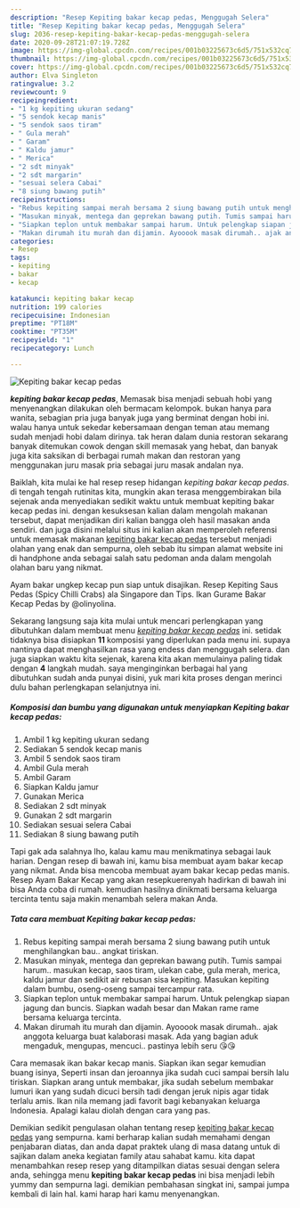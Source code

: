 ```yaml
---
description: "Resep Kepiting bakar kecap pedas, Menggugah Selera"
title: "Resep Kepiting bakar kecap pedas, Menggugah Selera"
slug: 2036-resep-kepiting-bakar-kecap-pedas-menggugah-selera
date: 2020-09-28T21:07:19.728Z
image: https://img-global.cpcdn.com/recipes/001b03225673c6d5/751x532cq70/kepiting-bakar-kecap-pedas-foto-resep-utama.jpg
thumbnail: https://img-global.cpcdn.com/recipes/001b03225673c6d5/751x532cq70/kepiting-bakar-kecap-pedas-foto-resep-utama.jpg
cover: https://img-global.cpcdn.com/recipes/001b03225673c6d5/751x532cq70/kepiting-bakar-kecap-pedas-foto-resep-utama.jpg
author: Elva Singleton
ratingvalue: 3.2
reviewcount: 9
recipeingredient:
- "1 kg kepiting ukuran sedang"
- "5 sendok kecap manis"
- "5 sendok saos tiram"
- " Gula merah"
- " Garam"
- " Kaldu jamur"
- " Merica"
- "2 sdt minyak"
- "2 sdt margarin"
- "sesuai selera Cabai"
- "8 siung bawang putih"
recipeinstructions:
- "Rebus kepiting sampai merah bersama 2 siung bawang putih untuk menghilangkan bau.. angkat tiriskan."
- "Masukan minyak, mentega dan geprekan bawang putih. Tumis sampai harum.. masukan kecap, saos tiram, ulekan cabe, gula merah, merica, kaldu jamur dan sedikit air rebusan sisa kepiting. Masukan kepiting dalam bumbu, oseng-oseng sampai tercampur rata."
- "Siapkan teplon untuk membakar sampai harum. Untuk pelengkap siapan jagung dan buncis. Siapkan wadah besar dan Makan rame rame bersama keluarga tercinta."
- "Makan dirumah itu murah dan dijamin. Ayooook masak dirumah.. ajak anggota keluarga buat kalaborasi masak. Ada yang bagian aduk mengaduk, mengupas, mencuci.. pastinya lebih seru 😘😘"
categories:
- Resep
tags:
- kepiting
- bakar
- kecap

katakunci: kepiting bakar kecap 
nutrition: 199 calories
recipecuisine: Indonesian
preptime: "PT18M"
cooktime: "PT35M"
recipeyield: "1"
recipecategory: Lunch

---
```



![Kepiting bakar kecap pedas](https://img-global.cpcdn.com/recipes/001b03225673c6d5/751x532cq70/kepiting-bakar-kecap-pedas-foto-resep-utama.jpg)

<b><i>kepiting bakar kecap pedas</i></b>, Memasak bisa menjadi sebuah hobi yang menyenangkan dilakukan oleh bermacam kelompok. bukan hanya para wanita, sebagian pria juga banyak juga yang berminat dengan hobi ini. walau hanya untuk sekedar kebersamaan dengan teman atau memang sudah menjadi hobi dalam dirinya. tak heran dalam dunia restoran sekarang banyak ditemukan cowok dengan skill memasak yang hebat, dan banyak juga kita saksikan di berbagai rumah makan dan restoran yang menggunakan juru masak pria sebagai juru masak andalan nya.

Baiklah, kita mulai ke hal resep resep hidangan <i>kepiting bakar kecap pedas</i>. di tengah tengah rutinitas kita, mungkin akan terasa menggembirakan bila sejenak anda menyediakan sedikit waktu untuk membuat kepiting bakar kecap pedas ini. dengan kesuksesan kalian dalam mengolah makanan tersebut, dapat menjadikan diri kalian bangga oleh hasil masakan anda sendiri. dan juga disini melalui situs ini kalian akan memperoleh referensi untuk memasak makanan <u>kepiting bakar kecap pedas</u> tersebut menjadi olahan yang enak dan sempurna, oleh sebab itu simpan alamat website ini di handphone anda sebagai salah satu pedoman anda dalam mengolah olahan baru yang nikmat.

Ayam bakar ungkep kecap pun siap untuk disajikan. Resep Kepiting Saus Pedas (Spicy Chilli Crabs) ala Singapore dan Tips. Ikan Gurame Bakar Kecap Pedas by @olinyolina.


Sekarang langsung saja kita mulai untuk mencari perlengkapan yang dibutuhkan dalam membuat menu <u><i>kepiting bakar kecap pedas</i></u> ini. setidak tidaknya bisa disiapkan <b>11</b> komposisi yang diperlukan pada menu ini. supaya nantinya dapat menghasilkan rasa yang endess dan menggugah selera. dan juga siapkan waktu kita sejenak, karena kita akan memulainya paling tidak dengan <b>4</b> langkah mudah. saya menginginkan berbagai hal yang dibutuhkan sudah anda punyai disini, yuk mari kita proses dengan merinci dulu bahan perlengkapan selanjutnya ini.

<!--inarticleads1-->

##### Komposisi dan bumbu yang digunakan untuk menyiapkan Kepiting bakar kecap pedas:

1. Ambil 1 kg kepiting ukuran sedang
1. Sediakan 5 sendok kecap manis
1. Ambil 5 sendok saos tiram
1. Ambil  Gula merah
1. Ambil  Garam
1. Siapkan  Kaldu jamur
1. Gunakan  Merica
1. Sediakan 2 sdt minyak
1. Gunakan 2 sdt margarin
1. Sediakan sesuai selera Cabai
1. Sediakan 8 siung bawang putih


Tapi gak ada salahnya lho, kalau kamu mau menikmatinya sebagai lauk harian. Dengan resep di bawah ini, kamu bisa membuat ayam bakar kecap yang nikmat. Anda bisa mencoba membuat ayam bakar kecap pedas manis. Resep Ayam Bakar Kecap yang akan resepkuerenyah hadirkan di bawah ini bisa Anda coba di rumah. kemudian hasilnya dinikmati bersama keluarga tercinta tentu saja makin menambah selera makan Anda. 

<!--inarticleads2-->

##### Tata cara membuat Kepiting bakar kecap pedas:

1. Rebus kepiting sampai merah bersama 2 siung bawang putih untuk menghilangkan bau.. angkat tiriskan.
1. Masukan minyak, mentega dan geprekan bawang putih. Tumis sampai harum.. masukan kecap, saos tiram, ulekan cabe, gula merah, merica, kaldu jamur dan sedikit air rebusan sisa kepiting. Masukan kepiting dalam bumbu, oseng-oseng sampai tercampur rata.
1. Siapkan teplon untuk membakar sampai harum. Untuk pelengkap siapan jagung dan buncis. Siapkan wadah besar dan Makan rame rame bersama keluarga tercinta.
1. Makan dirumah itu murah dan dijamin. Ayooook masak dirumah.. ajak anggota keluarga buat kalaborasi masak. Ada yang bagian aduk mengaduk, mengupas, mencuci.. pastinya lebih seru 😘😘


Cara memasak ikan bakar kecap manis. Siapkan ikan segar kemudian buang isinya, Seperti insan dan jeroannya jika sudah cuci sampai bersih lalu tiriskan. Siapkan arang untuk membakar, jika sudah sebelum membakar lumuri ikan yang sudah dicuci bersih tadi dengan jeruk nipis agar tidak terlalu amis. Ikan nila memang jadi favorit bagi kebanyakan keluarga Indonesia. Apalagi kalau diolah dengan cara yang pas. 

Demikian sedikit pengulasan olahan tentang resep <u>kepiting bakar kecap pedas</u> yang sempurna. kami berharap kalian sudah memahami dengan penjabaran diatas, dan anda dapat praktek ulang di masa datang untuk di sajikan dalam aneka kegiatan family atau sahabat kamu. kita dapat menambahkan resep resep yang ditampilkan diatas sesuai dengan selera anda, sehingga menu <b>kepiting bakar kecap pedas</b> ini bisa menjadi lebih yummy dan sempurna lagi. demikian pembahasan singkat ini, sampai jumpa kembali di lain hal. kami harap hari kamu menyenangkan.
